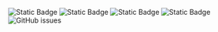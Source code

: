 ![Static Badge](https://img.shields.io/badge/blacklists-60-000000) ![Static Badge](https://img.shields.io/badge/blacklisted-2605393-cc0000) ![Static Badge](https://img.shields.io/badge/whitelisted-2245-00CC00) ![Static Badge](https://img.shields.io/badge/streaming_blacklist-28107-000000) ![GitHub issues](https://img.shields.io/github/issues/fabriziosalmi/blacklists)
